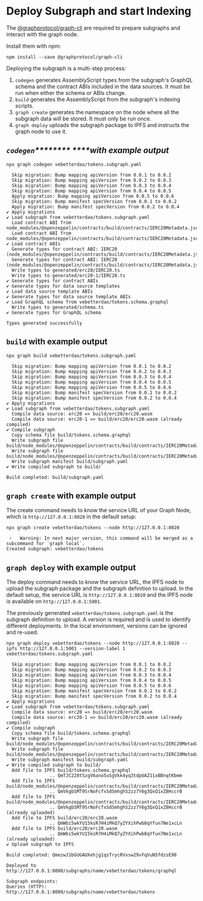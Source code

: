 # Deploy Subgraph and start Indexing

The [@graphprotocol/graph-cli](https://www.npmjs.com/package/@graphprotocol/graph-cli) are required to prepare subgraphs and interact with the graph node.

Install them with npm:

```shell
npm install --save @graphprotocol/graph-cli
```

Deploying the subgraph is a multi-step process:

1. `codegen` generates AssemblyScript types from the subgraph's GraphQL schema and the contract ABIs included in the data sources. It must be run when either the schema or ABIs change.
2. `build` generates the AssemblyScript from the subgraph's indexing scripts.
3. `graph create` generates the namespace on the node where all the subgraph data will be stored. It must only be run once.
4. `graph deploy` uploads the subgraph package to IPFS and instructs the graph node to use it.

## _**`codegen`****\*\*\*\* \*\*\*\*with example output**_

```shell
npx graph codegen vebetterdao/tokens.subgraph.yaml
```

```shell
  Skip migration: Bump mapping apiVersion from 0.0.1 to 0.0.2
  Skip migration: Bump mapping apiVersion from 0.0.2 to 0.0.3
  Skip migration: Bump mapping apiVersion from 0.0.3 to 0.0.4
  Skip migration: Bump mapping apiVersion from 0.0.4 to 0.0.5
  Apply migration: Bump mapping apiVersion from 0.0.5 to 0.0.6
  Skip migration: Bump manifest specVersion from 0.0.1 to 0.0.2
  Apply migration: Bump manifest specVersion from 0.0.2 to 0.0.4
✔ Apply migrations
✔ Load subgraph from vebetterdao/tokens.subgraph.yaml
  Load contract ABI from node_modules/@openzeppelin/contracts/build/contracts/IERC20Metadata.json
  Load contract ABI from node_modules/@openzeppelin/contracts/build/contracts/IERC20Metadata.json
✔ Load contract ABIs
  Generate types for contract ABI: IERC20 (node_modules/@openzeppelin/contracts/build/contracts/IERC20Metadata.json)
  Generate types for contract ABI: IERC20 (node_modules/@openzeppelin/contracts/build/contracts/IERC20Metadata.json)
  Write types to generated/erc20/IERC20.ts
  Write types to generated/erc20-1/IERC20.ts
✔ Generate types for contract ABIs
✔ Generate types for data source templates
✔ Load data source template ABIs
✔ Generate types for data source template ABIs
✔ Load GraphQL schema from vebetterdao/tokens.schema.graphql
  Write types to generated/schema.ts
✔ Generate types for GraphQL schema

Types generated successfully
```

## **`build` with example output**

```shell
npx graph build vebetterdao/tokens.subgraph.yaml
```

```shell
  Skip migration: Bump mapping apiVersion from 0.0.1 to 0.0.2
  Skip migration: Bump mapping apiVersion from 0.0.2 to 0.0.3
  Skip migration: Bump mapping apiVersion from 0.0.3 to 0.0.4
  Skip migration: Bump mapping apiVersion from 0.0.4 to 0.0.5
  Skip migration: Bump mapping apiVersion from 0.0.5 to 0.0.6
  Skip migration: Bump manifest specVersion from 0.0.1 to 0.0.2
  Skip migration: Bump manifest specVersion from 0.0.2 to 0.0.4
✔ Apply migrations
✔ Load subgraph from vebetterdao/tokens.subgraph.yaml
  Compile data source: erc20 => build/erc20/erc20.wasm
  Compile data source: erc20-1 => build/erc20/erc20.wasm (already compiled)
✔ Compile subgraph
  Copy schema file build/tokens.schema.graphql
  Write subgraph file build/node_modules/@openzeppelin/contracts/build/contracts/IERC20Metadata.json
  Write subgraph file build/node_modules/@openzeppelin/contracts/build/contracts/IERC20Metadata.json
  Write subgraph manifest build/subgraph.yaml
✔ Write compiled subgraph to build/

Build completed: build/subgraph.yaml
```

## **`graph create` with example output**

The create command needs to know the service URL of your Graph Node, which is `http://127.0.0.1:8020` in the default setup:

```shell
npx graph create vebetterdao/tokens --node http://127.0.0.1:8020
```

```shell
 ›   Warning: In next major version, this command will be merged as a subcommand for `graph local`.
Created subgraph: vebetterdao/tokens
```

## **`graph deploy` with example output**

The deploy command needs to know the service URL, the IPFS node to upload the subgraph package and the subgraph definition to upload. In the default setup, the service URL is `http://127.0.0.1:8020` and the IPFS node is available on `http://127.0.0.1:5001`.

The previously generated `vebetterdao/tokens.subgraph.yaml` is the subgraph definition to upload. A version is required and is used to identify different deployments. In the local environment, versions can be ignored and re-used.

```shell
npx graph deploy vebetterdao/tokens --node http://127.0.0.1:8020 --ipfs http://127.0.0.1:5001 --version-label 1 vebetterdao/tokens.subgraph.yaml 
```

```shell
  Skip migration: Bump mapping apiVersion from 0.0.1 to 0.0.2
  Skip migration: Bump mapping apiVersion from 0.0.2 to 0.0.3
  Skip migration: Bump mapping apiVersion from 0.0.3 to 0.0.4
  Skip migration: Bump mapping apiVersion from 0.0.4 to 0.0.5
  Skip migration: Bump mapping apiVersion from 0.0.5 to 0.0.6
  Skip migration: Bump manifest specVersion from 0.0.1 to 0.0.2
  Skip migration: Bump manifest specVersion from 0.0.2 to 0.0.4
✔ Apply migrations
✔ Load subgraph from vebetterdao/tokens.subgraph.yaml
  Compile data source: erc20 => build/erc20/erc20.wasm
  Compile data source: erc20-1 => build/erc20/erc20.wasm (already compiled)
✔ Compile subgraph
  Copy schema file build/tokens.schema.graphql
  Write subgraph file build/node_modules/@openzeppelin/contracts/build/contracts/IERC20Metadata.json
  Write subgraph file build/node_modules/@openzeppelin/contracts/build/contracts/IERC20Metadata.json
  Write subgraph manifest build/subgraph.yaml
✔ Write compiled subgraph to build/
  Add file to IPFS build/tokens.schema.graphql
                .. QmTJC228tSzgV6ano5uSgVkk4yq3tdpUAZ11xBBnqtKbmm
  Add file to IPFS build/node_modules/@openzeppelin/contracts/build/contracts/IERC20Metadata.json
                .. QmVkgbSMT9SrNoFcfxSdSmhghS2zz7Y6g3QxQ1xZ8HccrB
  Add file to IPFS build/node_modules/@openzeppelin/contracts/build/contracts/IERC20Metadata.json
                .. QmVkgbSMT9SrNoFcfxSdSmhghS2zz7Y6g3QxQ1xZ8HccrB (already uploaded)
  Add file to IPFS build/erc20/erc20.wasm
                .. QmWbi5wkYU15ksR7H4iMkQ7yZYXihPwb8qYfun7Ne1xcLn
  Add file to IPFS build/erc20/erc20.wasm
                .. QmWbi5wkYU15ksR7H4iMkQ7yZYXihPwb8qYfun7Ne1xcLn (already uploaded)
✔ Upload subgraph to IPFS

Build completed: QmezwJ1bGUGAUXehjg1qsTrycRVxsw29vFqVuN5fdzsE98

Deployed to http://127.0.0.1:8000/subgraphs/name/vebetterdao/tokens/graphql

Subgraph endpoints:
Queries (HTTP):     http://127.0.0.1:8000/subgraphs/name/vebetterdao/tokens
```

##

